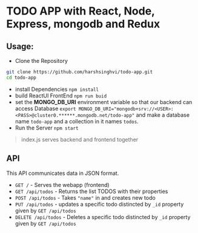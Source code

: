 # TODO APP with React, Node, Express, mongodb and Redux

## Usage:

- Clone the Repository 

```bash
git clone https://github.com/harshsinghvi/todo-app.git
cd todo-app
```
- install Dependencies
`npm install`
- build ReactUI FrontEnd `npm run buid`
- set the **MONGO_DB_URI** environment variable so that our backend can access Database `export MONGO_DB_URI="mongodb+srv://<USER>:<PASS>@cluster0.******.mongodb.net/todo-app"` and make a database name `todo-app` and a collection in it names `todos`.
- Run the Server 
`npm start` 
> index.js serves backend and frontend together

## API 

This API communicates data in JSON format.

- `GET /` - Serves the webapp (frontend)
- `GET /api/todos` - Returns the list TODOS with their properties 
- `POST /api/todos` - Takes `"name"` in and creates new todo 
- `PUT /api/todos` - updates a specific todo distincted by `_id` property given by `GET /api/todos`
- `DELETE /api/todos` - Deletes a specific todo distincted by `_id` property given by `GET /api/todos`